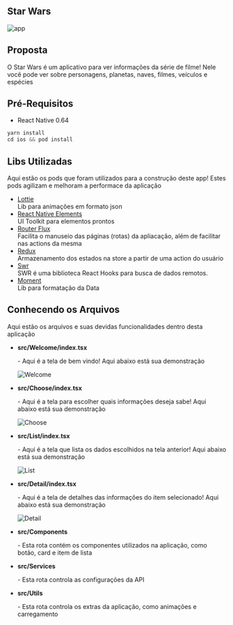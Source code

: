 ## Star Wars
![app](https://user-images.githubusercontent.com/16241890/112282342-c8992f80-8c65-11eb-9d16-c5a0fc5e90a0.gif)

## Proposta
  <p align="left">
   O Star Wars é um aplicativo para ver informações da série de filme! Nele você pode ver sobre personagens, planetas, naves, filmes, veículos e espécies
</p>

## Pré-Requisitos
* React Native 0.64

```JAVASCRIPT
yarn install
cd ios && pod install
```

## Libs Utilizadas
Aqui estão os pods que foram utilizados para a construção deste app! Estes pods agilizam e melhoram a performace da aplicação
* [Lottie](https://github.com/react-native-community/lottie-react-native)
<br/>Lib para animações em formato json
* [React Native Elements](https://react-native-training.github.io/react-native-elements/)
<br/>UI Toolkit para elementos prontos
* [Router Flux](https://github.com/aksonov/react-native-router-flux)
<br/>Facilita o manuseio das páginas (rotas) da apliacação, além de facilitar nas actions da mesma
* [Redux](https://redux.js.org/)
<br/>Armazenamento dos estados na store a partir de uma action do usuário
* [Swr](https://github.com/vercel/swr)
<br/>SWR é uma biblioteca React Hooks para busca de dados remotos.
* [Moment](https://redux.js.org/)
<br/>Lib para formatação da Data

<!-- GETTING STARTED -->
## Conhecendo os Arquivos
Aqui estão os arquivos e suas devidas funcionalidades dentro desta aplicação

* <b>src/Welcome/index.tsx</b>
<br/><p>  - Aqui é a tela de bem vindo! Aqui abaixo está sua demonstração</p> 
![Welcome](https://user-images.githubusercontent.com/16241890/112283120-8fad8a80-8c66-11eb-8027-d014c5ec399c.png)

* <b>src/Choose/index.tsx</b>
<br/><p>  - Aqui é a tela para escolher quais informações deseja sabe! Aqui abaixo está sua demonstração</p> 
![Choose](https://user-images.githubusercontent.com/16241890/112283241-b370d080-8c66-11eb-8848-b0ecd8975b8c.png)

* <b>src/List/index.tsx</b>
<br/><p>  - Aqui é a tela que lista os dados escolhidos na tela anterior! Aqui abaixo está sua demonstração</p> 
![List](https://user-images.githubusercontent.com/16241890/112283314-c71c3700-8c66-11eb-883e-4b0ce022ce8f.png)

* <b>src/Detail/index.tsx</b>
<br/><p>  - Aqui é a tela de detalhes das informações do item selecionado! Aqui abaixo está sua demonstração</p> 
![Detail](https://user-images.githubusercontent.com/16241890/112283413-e2874200-8c66-11eb-89e3-4a564f0faeeb.png)

* <b>src/Components</b>
<br/><p>  - Esta rota contém os componentes utilizados na aplicação, como botão, card e item de lista</p> 

* <b>src/Services</b>
<br/><p>  - Esta rota controla as configurações da API</p> 

* <b>src/Utils</b>
<br/><p>  - Esta rota controla os extras da aplicação, como animações e carregamento</p> 





